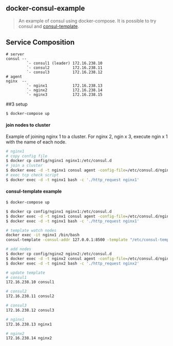 ## docker-consul-example

> An example of consul using docker-compose.
> It is possible to try consul and [consul-template](https://github.com/hashicorp/consul-template).

## Service Composition

```
# server
consul --
         `- consul1 (leader) 172.16.238.10
         `- consul2          172.16.238.11
         `- consul3          172.16.238.12
# agent
nginx  --
         `- nginx1           172.16.238.13
         `- nginx2           172.16.238.14
         `- nginx3           172.16.238.15
```

##3 setup

```sh
$ docker-compose up
```

#### join nodes to cluster

Example of joining nginx 1 to a cluster.
For nginx 2, ngin x 3, execute ngin x 1 with the name of each node.

```sh
# nginx1
# copy config file
$ docker cp config/nginx1 nginx1:/etc/consul.d
# join a cluster
$ docker exec -d -t nginx1 consul agent -config-file=/etc/consul.d/nginx1
# exec tcp check script
$ docker exec -d -t nginx1 bash -c './http_request nginx1'
```

#### consul-template example

```sh
$ docker-compose up

$ docker cp config/nginx1 nginx1:/etc/consul.d
$ docker exec -d -t nginx1 consul agent -config-file=/etc/consul.d/nginx1
$ docker exec -d -t nginx1 bash -c './http_request nginx1'

# template watch nodes
docker exec -it nginx1 /bin/bash
consul-template -consul-addr 127.0.0.1:8500 -template "/etc/consul-template/config.d/templates/hosts.ctmpl:/hosts"

# add nodes
$ docker cp config/nginx2 nginx2:/etc/consul.d
$ docker exec -d -t nginx2 consul agent -config-file=/etc/consul.d/nginx2
$ docker exec -d -t nginx2 bash -c './http_request nginx2'

# update template
# consul1
172.16.238.10 consul1

# consul2
172.16.238.11 consul2

# consul3
172.16.238.12 consul3

# nginx1
172.16.238.13 nginx1

# nginx2
172.16.238.14 nginx2
```
